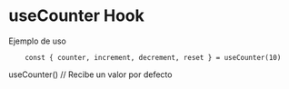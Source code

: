 # useCounter Hook

Ejemplo de uso 
```
    const { counter, increment, decrement, reset } = useCounter(10)
```

useCounter() // Recibe un valor por defecto